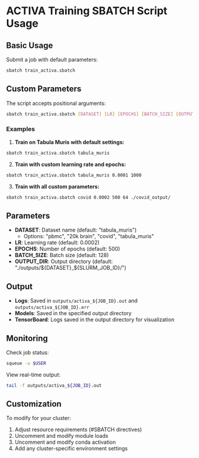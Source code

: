 # ACTIVA Training SBATCH Script Usage

## Basic Usage

Submit a job with default parameters:
```bash
sbatch train_activa.sbatch
```

## Custom Parameters

The script accepts positional arguments:
```bash
sbatch train_activa.sbatch [DATASET] [LR] [EPOCHS] [BATCH_SIZE] [OUTPUT_DIR]
```

### Examples

1. **Train on Tabula Muris with default settings:**
```bash
sbatch train_activa.sbatch tabula_muris
```

2. **Train with custom learning rate and epochs:**
```bash
sbatch train_activa.sbatch tabula_muris 0.0001 1000
```

3. **Train with all custom parameters:**
```bash
sbatch train_activa.sbatch covid 0.0002 500 64 ./covid_output/
```

## Parameters

- **DATASET**: Dataset name (default: "tabula_muris")
  - Options: "pbmc", "20k brain", "covid", "tabula_muris"
- **LR**: Learning rate (default: 0.0002)
- **EPOCHS**: Number of epochs (default: 500)
- **BATCH_SIZE**: Batch size (default: 128)
- **OUTPUT_DIR**: Output directory (default: "./outputs/${DATASET}_${SLURM_JOB_ID}/")

## Output

- **Logs**: Saved in `outputs/activa_${JOB_ID}.out` and `outputs/activa_${JOB_ID}.err`
- **Models**: Saved in the specified output directory
- **TensorBoard**: Logs saved in the output directory for visualization

## Monitoring

Check job status:
```bash
squeue -u $USER
```

View real-time output:
```bash
tail -f outputs/activa_${JOB_ID}.out
```

## Customization

To modify for your cluster:
1. Adjust resource requirements (#SBATCH directives)
2. Uncomment and modify module loads
3. Uncomment and modify conda activation
4. Add any cluster-specific environment settings